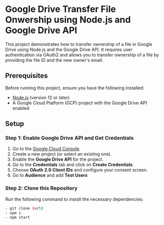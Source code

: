 # Google Drive Transfer File Onwership using Node.js and Google Drive API

This project demonstrates how to transfer ownership of a file in Google Drive using Node.js and the Google Drive API. It requires user authentication via OAuth2 and allows you to transfer ownership of a file by providing the file ID and the new owner's email.

## Prerequisites

Before running this project, ensure you have the following installed:

- [Node.js](https://nodejs.org/en/) (version 12 or later)
- A Google Cloud Platform (GCP) project with the Google Drive API enabled

## Setup

### Step 1: Enable Google Drive API and Get Credentials

1. Go to the [Google Cloud Console](https://console.cloud.google.com/).
2. Create a new project (or select an existing one).
3. Enable the **Google Drive API** for the project.
4. Go to the **Credentials** tab and click on **Create Credentials**.
5. Choose **OAuth 2.0 Client IDs** and configure your consent screen.
6. Go to **Audience** and add **Test Users**

### Step 2: Clone this Repository

Run the following command to install the necessary dependencies:

```bash
- git clone (url)
- npm i 
- npm start



